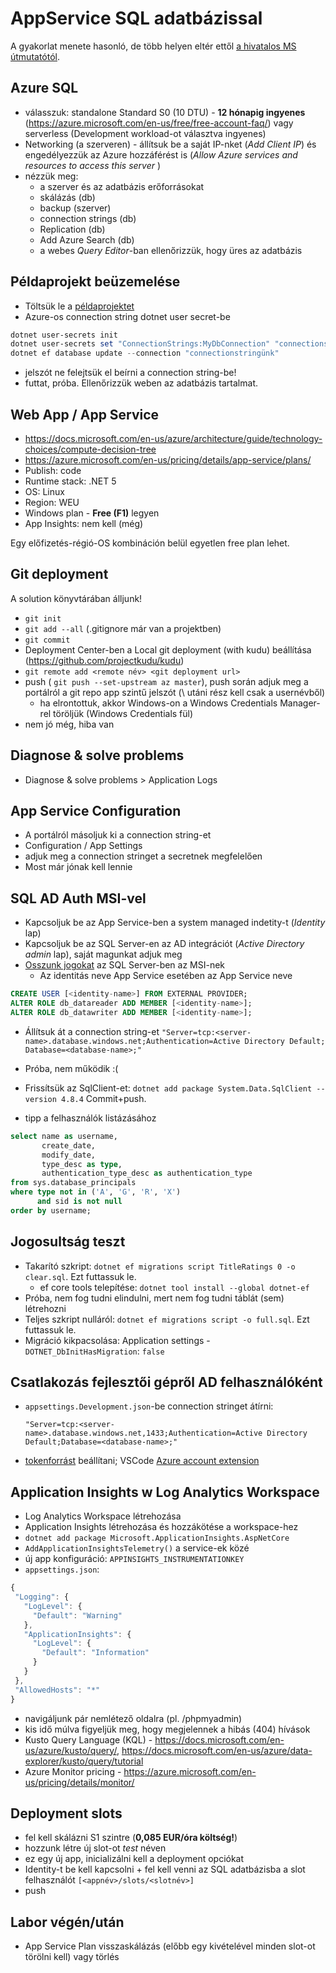 # AppService SQL adatbázissal

A gyakorlat menete hasonló, de több helyen eltér ettől [a hivatalos MS útmutatótól](https://learn.microsoft.com/en-us/azure/app-service/tutorial-dotnetcore-sqldb-app).

## Azure SQL

  - válasszuk: standalone Standard S0 (10 DTU) - **12 hónapig ingyenes** (https://azure.microsoft.com/en-us/free/free-account-faq/) vagy serverless (Development workload-ot választva ingyenes)
  - Networking (a szerveren) - állítsuk be a saját IP-nket (_Add Client IP_) és engedélyezzük az Azure hozzáférést is (_Allow Azure services and resources to access this server_
)
  - nézzük meg:
    - a szerver és az adatbázis erőforrásokat
    - skálázás (db)
    - backup (szerver)
    - connection strings (db)
    - Replication (db)
    - Add Azure Search (db)
    - a webes *Query Editor*-ban ellenőrizzük, hogy üres az adatbázis
    
## Példaprojekt beüzemelése

  - Töltsük le a [példaprojektet](https://github.com/Azure-Samples/msdocs-app-service-sqldb-dotnetcore)
  - Azure-os connection string dotnet user secret-be 
  ```powershell
  dotnet user-secrets init
  dotnet user-secrets set "ConnectionStrings:MyDbConnection" "connectionstringünk"
  dotnet ef database update --connection "connectionstringünk"
  ```
  - jelszót ne felejtsük el beírni a connection string-be!
  - futtat, próba. Ellenőrizzük weben az adatbázis tartalmat.


## Web App / App Service

  - https://docs.microsoft.com/en-us/azure/architecture/guide/technology-choices/compute-decision-tree
  - https://azure.microsoft.com/en-us/pricing/details/app-service/plans/
  - Publish: code
  - Runtime stack: .NET 5
  - OS: Linux
  - Region: WEU
  - Windows plan - **Free (F1)** legyen
  - App Insights: nem kell (még)

Egy előfizetés-régió-OS kombináción belül egyetlen free plan lehet.
  
 ## Git deployment
  
 A solution könyvtárában álljunk!
  - `git init`
  - `git add --all` (.gitignore már van a projektben)
  - `git commit`
  - Deployment Center-ben a Local git deployment (with kudu) beállítása (https://github.com/projectkudu/kudu)
  - `git remote add <remote név> <git deployment url>`
  - push ( `git push --set-upstream az master`), push során adjuk meg a portálról a git repo app szintű jelszót (\ utáni rész kell csak a usernévből)
    - ha elrontottuk, akkor Windows-on a Windows Credentials Manager-rel töröljük (Windows Credentials fül)
 - nem jó még, hiba van
 
 ## Diagnose & solve problems
 
 - Diagnose & solve problems > Application Logs
 
 ## App Service Configuration
 
 - A portálról másoljuk ki a connection string-et
 - Configuration / App Settings
 - adjuk meg a connection stringet a secretnek megfelelően
 - Most már jónak kell lennie
 
 ## SQL AD Auth MSI-vel
 
 - Kapcsoljuk be az App Service-ben a system managed indetity-t (*Identity* lap)
 - Kapcsoljuk be az SQL Server-en az AD integrációt (*Active Directory admin* lap), saját magunkat adjuk meg
 - [Osszunk jogokat](https://docs.microsoft.com/en-us/azure/app-service/app-service-web-tutorial-connect-msi#grant-permissions-to-managed-identity) az SQL Server-ben az MSI-nek
    - Az identitás neve App Service esetében az App Service neve
 
```sql
CREATE USER [<identity-name>] FROM EXTERNAL PROVIDER;
ALTER ROLE db_datareader ADD MEMBER [<identity-name>];
ALTER ROLE db_datawriter ADD MEMBER [<identity-name>];
```
 - Állítsuk át a connection string-et `"Server=tcp:<server-name>.database.windows.net;Authentication=Active Directory Default; Database=<database-name>;"`
 - Próba, nem működik :(
 - Frissítsük az SqlClient-et: `dotnet add package System.Data.SqlClient --version 4.8.4` Commit+push.

 - tipp a felhasználók listázásához
 
```sql
select name as username,
       create_date,
       modify_date,
       type_desc as type,
       authentication_type_desc as authentication_type
from sys.database_principals
where type not in ('A', 'G', 'R', 'X')
      and sid is not null
order by username;
```
  
 ## Jogosultság teszt
  
 - Takarító szkript: `dotnet ef migrations script TitleRatings 0 -o clear.sql`. Ezt futtassuk le.
    - ef core tools telepítése: `dotnet tool install --global dotnet-ef`
 - Próba, nem fog tudni elindulni, mert nem fog tudni táblát (sem) létrehozni
 - Teljes szkript nulláról: `dotnet ef migrations script -o full.sql`. Ezt futtassuk le.
 - Migráció kikpacsolása: Application settings - `DOTNET_DbInitHasMigration`: `false`
 
 ## Csatlakozás fejlesztői gépről AD felhasználóként
 
 - `appsettings.Development.json`-be connection stringet átírni: 
    ```
    "Server=tcp:<server-name>.database.windows.net,1433;Authentication=Active Directory Default;Database=<database-name>;"
    ```
 - [tokenforrást](https://docs.microsoft.com/en-us/dotnet/api/azure.identity.defaultazurecredential?view=azure-dotnet) beállítani; VSCode [Azure account extension](https://marketplace.visualstudio.com/items?itemName=ms-vscode.azure-account)
   
 ## Application Insights w Log Analytics Workspace
 
 - Log Analytics Workspace létrehozása
 - Application Insights létrehozása és hozzákötése a workspace-hez
 - `dotnet add package Microsoft.ApplicationInsights.AspNetCore`
 -  `AddApplicationInsightsTelemetry()` a service-ek közé
 - új app konfiguráció: `APPINSIGHTS_INSTRUMENTATIONKEY`
 - `appsettings.json`:
 
 ```javascript
 {
  "Logging": {
    "LogLevel": {
      "Default": "Warning"
    },
    "ApplicationInsights": {
      "LogLevel": {
        "Default": "Information"
      }
    }
  },
  "AllowedHosts": "*"
}
 ```
 - navigáljunk pár nemlétező oldalra (pl. /phpmyadmin)
 - kis idő múlva figyeljük meg, hogy megjelennek a hibás (404) hívások
 - Kusto Query Language (KQL) - https://docs.microsoft.com/en-us/azure/kusto/query/, https://docs.microsoft.com/en-us/azure/data-explorer/kusto/query/tutorial
 - Azure Monitor pricing - https://azure.microsoft.com/en-us/pricing/details/monitor/
 
 ## Deployment slots
 
 - fel kell skálázni S1 szintre (**0,085 EUR/óra költség!**)
 - hozzunk létre új slot-ot *test* néven
 - ez egy új app, inicializálni kell a deployment opciókat
 - Identity-t be kell kapcsolni + fel kell venni az SQL adatbázisba a slot felhasználót `[<appnév>/slots/<slotnév>]`
 - push
    
## Labor végén/után

- App Service Plan visszaskálázás (előbb egy kivételével minden slot-ot törölni kell) vagy törlés
  
